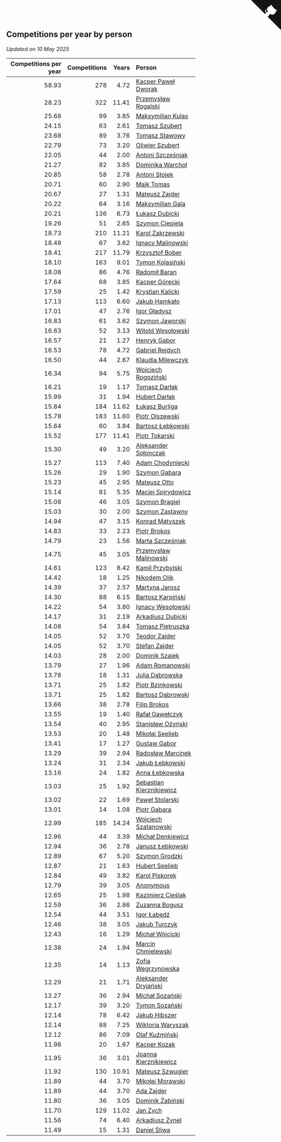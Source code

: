 ## Competitions per year by person

*Updated on 10 May 2025*

| Competitions per year | Competitions | Years | Person |
| ---: | ---: | ---: | :--- |
| 58.93 | 278 | 4.72 | [Kacper Paweł Dworak](https://www.worldcubeassociation.org/persons/2020DWOR01) |
| 28.23 | 322 | 11.41 | [Przemysław Rogalski](https://www.worldcubeassociation.org/persons/2013ROGA02) |
| 25.68 | 99 | 3.85 | [Maksymilian Kulas](https://www.worldcubeassociation.org/persons/2021KULA02) |
| 24.15 | 63 | 2.61 | [Tomasz Szubert](https://www.worldcubeassociation.org/persons/2022SZUB02) |
| 23.68 | 89 | 3.76 | [Tomasz Stawowy](https://www.worldcubeassociation.org/persons/2021STAW01) |
| 22.79 | 73 | 3.20 | [Oliwier Szubert](https://www.worldcubeassociation.org/persons/2022SZUB01) |
| 22.05 | 44 | 2.00 | [Antoni Szcześniak](https://www.worldcubeassociation.org/persons/2023SZCZ04) |
| 21.27 | 82 | 3.85 | [Dominika Warchoł](https://www.worldcubeassociation.org/persons/2021WARC01) |
| 20.85 | 58 | 2.78 | [Antoni Stojek](https://www.worldcubeassociation.org/persons/2022STOJ03) |
| 20.71 | 60 | 2.90 | [Majk Tomas](https://www.worldcubeassociation.org/persons/2022TOMA05) |
| 20.67 | 27 | 1.31 | [Mateusz Zajder](https://www.worldcubeassociation.org/persons/2024ZAJD01) |
| 20.22 | 64 | 3.16 | [Maksymilian Gala](https://www.worldcubeassociation.org/persons/2022GALA01) |
| 20.21 | 136 | 6.73 | [Łukasz Dubicki](https://www.worldcubeassociation.org/persons/2018DUBI01) |
| 19.26 | 51 | 2.65 | [Szymon Ciepiela](https://www.worldcubeassociation.org/persons/2022CIEP01) |
| 18.73 | 210 | 11.21 | [Karol Zakrzewski](https://www.worldcubeassociation.org/persons/2014ZAKR01) |
| 18.48 | 67 | 3.62 | [Ignacy Malinowski](https://www.worldcubeassociation.org/persons/2021MALI02) |
| 18.41 | 217 | 11.79 | [Krzysztof Bober](https://www.worldcubeassociation.org/persons/2013BOBE01) |
| 18.10 | 163 | 9.01 | [Tymon Kolasiński](https://www.worldcubeassociation.org/persons/2016KOLA02) |
| 18.08 | 86 | 4.76 | [Radomił Baran](https://www.worldcubeassociation.org/persons/2020BARA02) |
| 17.64 | 68 | 3.85 | [Kacper Górecki](https://www.worldcubeassociation.org/persons/2021GORE01) |
| 17.59 | 25 | 1.42 | [Krystian Kalicki](https://www.worldcubeassociation.org/persons/2023KALI10) |
| 17.13 | 113 | 6.60 | [Jakub Hamkało](https://www.worldcubeassociation.org/persons/2018HAMK01) |
| 17.01 | 47 | 2.76 | [Igor Gładysz](https://www.worldcubeassociation.org/persons/2022GLAD01) |
| 16.83 | 61 | 3.62 | [Szymon Jaworski](https://www.worldcubeassociation.org/persons/2021JAWO01) |
| 16.63 | 52 | 3.13 | [Witold Wesołowski](https://www.worldcubeassociation.org/persons/2022WESO01) |
| 16.57 | 21 | 1.27 | [Henryk Gabor](https://www.worldcubeassociation.org/persons/2024GABO02) |
| 16.53 | 78 | 4.72 | [Gabriel Rejdych](https://www.worldcubeassociation.org/persons/2020REJD01) |
| 16.50 | 44 | 2.67 | [Klaudia Milewczyk](https://www.worldcubeassociation.org/persons/2022MILE05) |
| 16.34 | 94 | 5.75 | [Wojciech Rogoziński](https://www.worldcubeassociation.org/persons/2019ROGO04) |
| 16.21 | 19 | 1.17 | [Tomasz Darłak](https://www.worldcubeassociation.org/persons/2024DARL01) |
| 15.99 | 31 | 1.94 | [Hubert Darłak](https://www.worldcubeassociation.org/persons/2023DARL03) |
| 15.84 | 184 | 11.62 | [Łukasz Burliga](https://www.worldcubeassociation.org/persons/2013BURL01) |
| 15.78 | 183 | 11.60 | [Piotr Olszewski](https://www.worldcubeassociation.org/persons/2013OLSZ02) |
| 15.64 | 60 | 3.84 | [Bartosz Łebkowski](https://www.worldcubeassociation.org/persons/2021LEBK01) |
| 15.52 | 177 | 11.41 | [Piotr Tokarski](https://www.worldcubeassociation.org/persons/2013TOKA01) |
| 15.30 | 49 | 3.20 | [Aleksander Sołonczak](https://www.worldcubeassociation.org/persons/2022SOLO01) |
| 15.27 | 113 | 7.40 | [Adam Chodyniecki](https://www.worldcubeassociation.org/persons/2017CHOD02) |
| 15.26 | 29 | 1.90 | [Szymon Gabara](https://www.worldcubeassociation.org/persons/2023GABA01) |
| 15.23 | 45 | 2.95 | [Mateusz Otto](https://www.worldcubeassociation.org/persons/2022OTTO01) |
| 15.14 | 81 | 5.35 | [Maciej Spirydowicz](https://www.worldcubeassociation.org/persons/2020SPIR01) |
| 15.08 | 46 | 3.05 | [Szymon Brągiel](https://www.worldcubeassociation.org/persons/2022BRAG03) |
| 15.03 | 30 | 2.00 | [Szymon Zastawny](https://www.worldcubeassociation.org/persons/2023ZAST01) |
| 14.94 | 47 | 3.15 | [Konrad Matyszek](https://www.worldcubeassociation.org/persons/2022MATY02) |
| 14.83 | 33 | 2.23 | [Piotr Brokos](https://www.worldcubeassociation.org/persons/2023BROK01) |
| 14.79 | 23 | 1.56 | [Marta Szcześniak](https://www.worldcubeassociation.org/persons/2023SZCZ07) |
| 14.75 | 45 | 3.05 | [Przemysław Malinowski](https://www.worldcubeassociation.org/persons/2022MALI01) |
| 14.61 | 123 | 8.42 | [Kamil Przybylski](https://www.worldcubeassociation.org/persons/2016PRZY01) |
| 14.42 | 18 | 1.25 | [Nikodem Olik](https://www.worldcubeassociation.org/persons/2024OLIK01) |
| 14.39 | 37 | 2.57 | [Martyna Jarosz](https://www.worldcubeassociation.org/persons/2022JARO01) |
| 14.30 | 88 | 6.15 | [Bartosz Karpiński](https://www.worldcubeassociation.org/persons/2019KARP03) |
| 14.22 | 54 | 3.80 | [Ignacy Wesołowski](https://www.worldcubeassociation.org/persons/2021WESO01) |
| 14.17 | 31 | 2.19 | [Arkadiusz Dubicki](https://www.worldcubeassociation.org/persons/2023DUBI01) |
| 14.08 | 54 | 3.84 | [Tomasz Pietruszka](https://www.worldcubeassociation.org/persons/2021PIET01) |
| 14.05 | 52 | 3.70 | [Teodor Zajder](https://www.worldcubeassociation.org/persons/2021ZAJD03) |
| 14.05 | 52 | 3.70 | [Stefan Zajder](https://www.worldcubeassociation.org/persons/2021ZAJD02) |
| 14.03 | 28 | 2.00 | [Dominik Szajek](https://www.worldcubeassociation.org/persons/2023SZAJ01) |
| 13.79 | 27 | 1.96 | [Adam Romanowski](https://www.worldcubeassociation.org/persons/2023ROMA10) |
| 13.78 | 18 | 1.31 | [Julia Dąbrowska](https://www.worldcubeassociation.org/persons/2024DABR01) |
| 13.71 | 25 | 1.82 | [Piotr Bzinkowski](https://www.worldcubeassociation.org/persons/2023BZIN01) |
| 13.71 | 25 | 1.82 | [Bartosz Dąbrowski](https://www.worldcubeassociation.org/persons/2023DABR07) |
| 13.66 | 38 | 2.78 | [Filip Brokos](https://www.worldcubeassociation.org/persons/2022BROK03) |
| 13.55 | 19 | 1.40 | [Rafał Gawełczyk](https://www.worldcubeassociation.org/persons/2023GAWE01) |
| 13.54 | 40 | 2.95 | [Stanisław Ożyński](https://www.worldcubeassociation.org/persons/2022OZYN01) |
| 13.53 | 20 | 1.48 | [Mikołaj Seelieb](https://www.worldcubeassociation.org/persons/2023SEEL04) |
| 13.41 | 17 | 1.27 | [Gustaw Gabor](https://www.worldcubeassociation.org/persons/2024GABO01) |
| 13.29 | 39 | 2.94 | [Radosław Marcinek](https://www.worldcubeassociation.org/persons/2022MARC05) |
| 13.24 | 31 | 2.34 | [Jakub Łebkowski](https://www.worldcubeassociation.org/persons/2023LEBK01) |
| 13.16 | 24 | 1.82 | [Anna Łebkowska](https://www.worldcubeassociation.org/persons/2023LEBK04) |
| 13.03 | 25 | 1.92 | [Sebastian Kierznikiewicz](https://www.worldcubeassociation.org/persons/2023KIER02) |
| 13.02 | 22 | 1.69 | [Paweł Stolarski](https://www.worldcubeassociation.org/persons/2023STOL04) |
| 13.01 | 14 | 1.08 | [Piotr Gabara](https://www.worldcubeassociation.org/persons/2024GABA02) |
| 12.99 | 185 | 14.24 | [Wojciech Szatanowski](https://www.worldcubeassociation.org/persons/2011SZAT01) |
| 12.96 | 44 | 3.39 | [Michał Denkiewicz](https://www.worldcubeassociation.org/persons/2021DENK01) |
| 12.94 | 36 | 2.78 | [Janusz Łebkowski](https://www.worldcubeassociation.org/persons/2022LEBK01) |
| 12.89 | 67 | 5.20 | [Szymon Grodzki](https://www.worldcubeassociation.org/persons/2020GROD01) |
| 12.87 | 21 | 1.63 | [Hubert Seelieb](https://www.worldcubeassociation.org/persons/2023SEEL02) |
| 12.84 | 49 | 3.82 | [Karol Piskorek](https://www.worldcubeassociation.org/persons/2021PISK01) |
| 12.79 | 39 | 3.05 | [Anonymous](https://www.worldcubeassociation.org/persons/2022ANON03) |
| 12.65 | 25 | 1.98 | [Kazimierz Cieślak](https://www.worldcubeassociation.org/persons/2023CIES01) |
| 12.59 | 36 | 2.86 | [Zuzanna Bogusz](https://www.worldcubeassociation.org/persons/2022BOGU01) |
| 12.54 | 44 | 3.51 | [Igor Łabędź](https://www.worldcubeassociation.org/persons/2021LABE01) |
| 12.46 | 38 | 3.05 | [Jakub Turczyk](https://www.worldcubeassociation.org/persons/2022TURC02) |
| 12.43 | 16 | 1.29 | [Michał Wójcicki](https://www.worldcubeassociation.org/persons/2024WOJC01) |
| 12.38 | 24 | 1.94 | [Marcin Chmielewski](https://www.worldcubeassociation.org/persons/2023CHMI01) |
| 12.35 | 14 | 1.13 | [Zofia Węgrzynowska](https://www.worldcubeassociation.org/persons/2024WEGR01) |
| 12.29 | 21 | 1.71 | [Aleksander Dryjański](https://www.worldcubeassociation.org/persons/2023DRYJ01) |
| 12.27 | 36 | 2.94 | [Michał Sozański](https://www.worldcubeassociation.org/persons/2022SOZA02) |
| 12.17 | 39 | 3.20 | [Tymon Sozański](https://www.worldcubeassociation.org/persons/2022SOZA01) |
| 12.14 | 78 | 6.42 | [Jakub Hibszer](https://www.worldcubeassociation.org/persons/2018HIBS01) |
| 12.14 | 88 | 7.25 | [Wiktoria Waryszak](https://www.worldcubeassociation.org/persons/2018WARY01) |
| 12.12 | 86 | 7.09 | [Olaf Kuźmiński](https://www.worldcubeassociation.org/persons/2018KUZM02) |
| 11.98 | 20 | 1.67 | [Kacper Kozak](https://www.worldcubeassociation.org/persons/2023KOZA05) |
| 11.95 | 36 | 3.01 | [Joanna Kierznikiewicz](https://www.worldcubeassociation.org/persons/2022KIER01) |
| 11.92 | 130 | 10.91 | [Mateusz Szwugier](https://www.worldcubeassociation.org/persons/2014SZWU01) |
| 11.89 | 44 | 3.70 | [Mikołaj Morawski](https://www.worldcubeassociation.org/persons/2021MORA01) |
| 11.89 | 44 | 3.70 | [Ada Zajder](https://www.worldcubeassociation.org/persons/2021ZAJD01) |
| 11.80 | 36 | 3.05 | [Dominik Żabiński](https://www.worldcubeassociation.org/persons/2022ZABI01) |
| 11.70 | 129 | 11.02 | [Jan Zych](https://www.worldcubeassociation.org/persons/2014ZYCH01) |
| 11.56 | 74 | 6.40 | [Arkadiusz Żynel](https://www.worldcubeassociation.org/persons/2018ZYNE01) |
| 11.49 | 15 | 1.31 | [Daniel Śliwa](https://www.worldcubeassociation.org/persons/2024SLIW01) |


<a href="https://github.com/maxidragon/wca_statistics_pl" class="github-corner" aria-label="View source on Github"><svg width="80" height="80" viewBox="0 0 250 250" style="fill:#151513; color:#fff; position: absolute; top: 0; border: 0; right: 0;" aria-hidden="true"><path d="M0,0 L115,115 L130,115 L142,142 L250,250 L250,0 Z"></path><path d="M128.3,109.0 C113.8,99.7 119.0,89.6 119.0,89.6 C122.0,82.7 120.5,78.6 120.5,78.6 C119.2,72.0 123.4,76.3 123.4,76.3 C127.3,80.9 125.5,87.3 125.5,87.3 C122.9,97.6 130.6,101.9 134.4,103.2" fill="currentColor" style="transform-origin: 130px 106px;" class="octo-arm"></path><path d="M115.0,115.0 C114.9,115.1 118.7,116.5 119.8,115.4 L133.7,101.6 C136.9,99.2 139.9,98.4 142.2,98.6 C133.8,88.0 127.5,74.4 143.8,58.0 C148.5,53.4 154.0,51.2 159.7,51.0 C160.3,49.4 163.2,43.6 171.4,40.1 C171.4,40.1 176.1,42.5 178.8,56.2 C183.1,58.6 187.2,61.8 190.9,65.4 C194.5,69.0 197.7,73.2 200.1,77.6 C213.8,80.2 216.3,84.9 216.3,84.9 C212.7,93.1 206.9,96.0 205.4,96.6 C205.1,102.4 203.0,107.8 198.3,112.5 C181.9,128.9 168.3,122.5 157.7,114.1 C157.9,116.9 156.7,120.9 152.7,124.9 L141.0,136.5 C139.8,137.7 141.6,141.9 141.8,141.8 Z" fill="currentColor" class="octo-body"></path></svg></a><style>.github-corner:hover .octo-arm{animation:octocat-wave 560ms ease-in-out}@keyframes octocat-wave{0%,100%{transform:rotate(0)}20%,60%{transform:rotate(-25deg)}40%,80%{transform:rotate(10deg)}}@media (max-width:500px){.github-corner:hover .octo-arm{animation:none}.github-corner .octo-arm{animation:octocat-wave 560ms ease-in-out}}</style>
